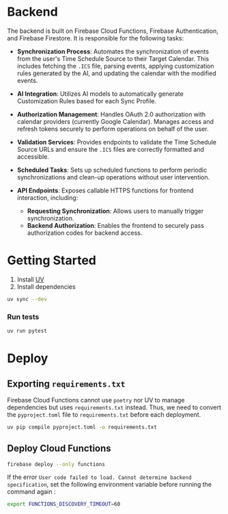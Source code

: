 # Backend

The backend is built on Firebase Cloud Functions, Firebase Authentication, and Firebase Firestore. It is responsible for the following tasks:

- **Synchronization Process**: Automates the synchronization of events from the user's Time Schedule Source to their Target Calendar. This includes fetching the `.ICS` file, parsing events, applying customization rules generated by the AI, and updating the calendar with the modified events.

- **AI Integration**: Utilizes AI models to automatically generate Customization Rules based for each Sync Profile. 

- **Authorization Management**: Handles OAuth 2.0 authorization with calendar providers (currently Google Calendar). Manages access and refresh tokens securely to perform operations on behalf of the user.

- **Validation Services**: Provides endpoints to validate the Time Schedule Source URLs and ensure the `.ICS` files are correctly formatted and accessible.

- **Scheduled Tasks**: Sets up scheduled functions to perform periodic synchronizations and clean-up operations without user intervention.

- **API Endpoints**: Exposes callable HTTPS functions for frontend interaction, including:
  - **Requesting Synchronization**: Allows users to manually trigger synchronization.
  - **Backend Authorization**: Enables the frontend to securely pass authorization codes for backend access.

# Getting Started

1. Install [UV](https://github.com/astral-sh/uv)
2. Install dependencies
  ```bash
  uv sync --dev
  ``` 

### Run tests

```bash
uv run pytest
```


# Deploy

## Exporting `requirements.txt`

Firebase Cloud Functions cannot use `poetry` nor UV to manage dependencies but uses `requirements.txt` instead. Thus, we need to convert the `pyproject.toml` file to `requirements.txt` before each deployment.

```bash
uv pip compile pyproject.toml -o requirements.txt
```

## Deploy Cloud Functions

```bash
firebase deploy --only functions
```

If the error `User code failed to load. Cannot determine backend specification`, set the following environment variable before running the command again : 

```bash
export FUNCTIONS_DISCOVERY_TIMEOUT=60
```